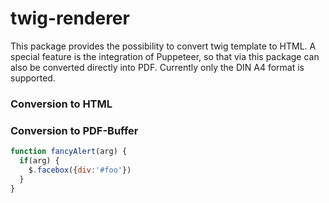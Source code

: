 # twig-renderer
This package provides the possibility to convert twig template to HTML. A special feature is the integration of Puppeteer, so that via this package can also be converted directly into PDF. Currently only the DIN A4 format is supported.

### Conversion to HTML

### Conversion to PDF-Buffer
```javascript
function fancyAlert(arg) {
  if(arg) {
    $.facebox({div:'#foo'})
  }
}
```

